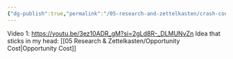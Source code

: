 ```yaml
---
{"dg-publish":true,"permalink":"/05-research-and-zettelkasten/crash-course-economics/"}
---
```


Video 1: https://youtu.be/3ez10ADR_gM?si=2gLd8R-_DLMUNvZn 
Idea that sticks in my head: [[05 Research & Zettelkasten/Opportunity Cost\|Opportunity Cost]]

